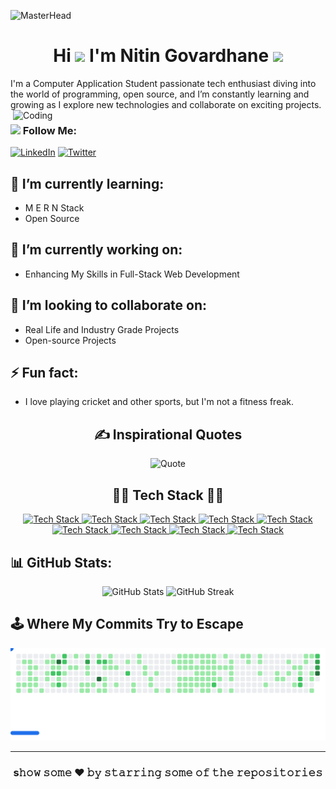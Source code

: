 ![MasterHead](GitHub.svg)

<h1 align="center">Hi <img src="https://emojis.slackmojis.com/emojis/images/1531849430/4246/blob-sunglasses.gif?1531849430" width="30"/> I'm Nitin Govardhane <img src="https://media.giphy.com/media/WUlplcMpOCEmTGBtBW/giphy.gif" width="30"> </h1>
I'm a Computer Application Student passionate tech enthusiast diving into the world of programming, open source, and I’m constantly learning and growing as I explore new technologies and collaborate on exciting projects.
<img align="right" alt="Coding" width="500" src="https://camo.githubusercontent.com/0269a14e7cd538be31627954fcf6cd73f032ab406ad93b9f0340b738c26179a8/68747470733a2f2f63646e612e61727473746174696f6e2e636f6d2f702f6173736574732f696d616765732f696d616765732f3033352f3639332f3635362f6f726967696e616c2f6777796e6574682d62616c7563696f2d68656c6c6f2d776f726c642e6769663f31363135363432383737">

### <img src="https://media.giphy.com/media/VgCDAzcKvsR6OM0uWg/giphy.gif" width="50"> Follow Me:

[![LinkedIn](https://img.shields.io/badge/LinkedIn-%230077B5.svg?logo=linkedin&logoColor=white)](https://linkedin.com/in/nitingovardhane) [![Twitter](https://img.shields.io/badge/Twitter-%231DA1F2.svg?logo=Twitter&logoColor=white)](https://twitter.com/@blackhawk_vk18)

## 🌱 I’m currently learning:

- M E R N Stack
- Open Source

## 🔭 I’m currently working on:

- Enhancing My Skills in Full-Stack Web Development

## 👯 I’m looking to collaborate on:

- Real Life and Industry Grade Projects
- Open-source Projects

## ⚡ Fun fact:

- I love playing cricket and other sports, but I'm not a fitness freak.

<h2 align="center"> ✍️ Inspirational Quotes </h2>
<p align="center">
  <img src="https://quotes-github-readme.vercel.app/api?type=horizontal&theme=tokyonight" alt="Quote">
</p>

<h2 align="center"> 🧑‍💻 Tech Stack 🧑‍💻 </h2>
<p align="center">
  <a href="https://skillicons.dev">
    <img src="https://skillicons.dev/icons?i=html,css,js&perline=3" alt="Tech Stack" />
    <img src="https://skillicons.dev/icons?i=react,bootstrap,tailwind&perline=3" alt="Tech Stack" />
    <img src="https://skillicons.dev/icons?i=nodejs,express,php&perline=3" alt="Tech Stack" />
    <img src="https://skillicons.dev/icons?i=java,c,cpp&perline=3" alt="Tech Stack" />
    <img src="https://skillicons.dev/icons?i=git,github,netlify&perline=3" alt="Tech Stack" />
    <img src="https://skillicons.dev/icons?i=mongodb,mysql,postgresql&perline=3" alt="Tech Stack" />
    <img src="https://skillicons.dev/icons?i=aws,replit,discord&perline=3" alt="Tech Stack" />
    <img src="https://skillicons.dev/icons?i=docker,eclipse,redux&perline=3" alt="Tech Stack" />
    <img src="https://skillicons.dev/icons?i=vercel,vscode&perline=2" alt="Tech Stack" />
  </a>
</p>

## 📊 GitHub Stats:

<div align="center">
  <img src="https://github-readme-stats.vercel.app/api?username=GovardhaneNitin&show_icons=true&include_all_commits=true&count_private=true&theme=dracula" alt="GitHub Stats" height="150" />
  <img src="https://github-readme-streak-stats.herokuapp.com/?user=GovardhaneNitin&theme=dracula" alt="GitHub Streak" height="150" />
</div>

## 🕹️ Where My Commits Try to Escape

<p align="center">
  <picture>
    <source media="(prefers-color-scheme: dark)" srcset="images/breakout-dark.svg" />
    <source media="(prefers-color-scheme: light)" srcset="images/breakout-light.svg" />
    <img alt="Breakout Game" src="images/breakout-light.svg" />
  </picture>
  <br />
</p>

---

<div align="center">

### s𝚑𝚘𝚠 𝚜𝚘𝚖𝚎 ❤️ 𝚋𝚢 𝚜𝚝𝚊𝚛𝚛𝚒𝚗𝚐 𝚜𝚘𝚖𝚎 𝚘𝚏 𝚝𝚑𝚎 𝚛𝚎𝚙𝚘𝚜𝚒𝚝𝚘𝚛𝚒𝚎𝚜

</div>
